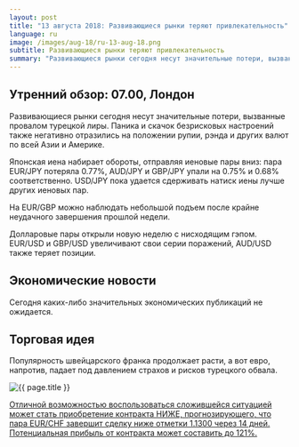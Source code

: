 ```yaml
---
layout: post
title: "13 августа 2018: Развивающиеся рынки теряют привлекательность"
language: ru
image: /images/aug-18/ru-13-aug-18.png
subtitle: Развивающиеся рынки теряют привлекательность
summary: "Развивающиеся рынки сегодня несут значительные потери, вызванные провалом турецкой лиры. Паника и скачок безрисковых настроений также негативно отразились на положении рупии, рэнда и других валют по всей Азии и Америке"
---
```

## Утренний обзор: 07.00, Лондон
 
Развивающиеся рынки сегодня несут значительные потери, вызванные провалом турецкой лиры. Паника и скачок безрисковых настроений также негативно отразились на положении рупии, рэнда и других валют по всей Азии и Америке.

Японская иена набирает обороты, отправляя иеновые пары вниз: пара EUR/JPY потеряла 0.77%, AUD/JPY и GBP/JPY упали на 0.75% и 0.68% соответственно. USD/JPY пока удается сдерживать натиск иены лучше других иеновых пар.

На EUR/GBP можно наблюдать небольшой подъем после крайне неудачного завершения прошлой недели.

Долларовые пары открыли новую неделю с нисходящим гэпом. EUR/USD и GBP/USD увеличивают свои серии поражений, AUD/USD также теряет позиции.
 
## Экономические новости
 
Сегодня каких-либо значительных экономических публикаций не ожидается.
 
## Торговая идея
 
Популярность швейцарского франка продолжает расти, а вот евро, напротив, падает под давлением страхов и рисков турецкого обвала.

<img src="{{ site.url }}/images/aug-18/ru-13-aug-18.png" alt="{{ page.title }}"  title="{{ page.title }}">

<a href="%LINK%%?currency=USD&market=forex&underlying=frxEURCHF&formname=higherlower&duration_amount=14&duration_units=d&amount=10&amount_type=stake&expiry_type=duration&barrier=1.1300" target="_blank">Отличной возможностью воспользоваться сложившейся ситуацией может стать приобретение контракта НИЖЕ, прогнозирующего, что пара EUR/CHF завершит сделку ниже отметки 1.1300 через 14 дней. Потенциальная прибыль от контракта может составить до 121%.</a>

